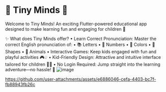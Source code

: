# 🌟 Tiny Minds 🌟

Welcome to Tiny Minds!
An exciting Flutter-powered educational app designed to make learning fun and engaging for children 🎉

✨ What does Tiny Minds offer?
 • Learn Correct Pronunciation: Master the correct English pronunciation of:
 • 📚 Letters
 • 🔢 Numbers
 • 🎨 Colors
 • 🔺 Shapes
 • 🐾 Animals
 • Interactive Games: Keep kids engaged with fun and playful activities 🎮💡
 • Kid-Friendly Design: Attractive and intuitive interface tailored for children 🌈✨
 • No Login Required: Jump straight into the learning adventure—no hassle! 🚀
![image](https://github.com/JustRana/TinyMinds/assets/108571071/158d5877-4c62-4961-b8d3-d06af5afc342)

https://github.com/user-attachments/assets/e6886046-cefa-4403-bc7f-fb88943fb26c


